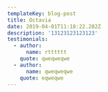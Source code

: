 ```yaml
---
templateKey: blog-post
title: Octavia
date: 2019-04-01T11:18:22.282Z
description: '13123123123123'
testimonials:
  - author:
      name: rtttttt
    quote: qweqweqwe
  - author:
      name: qweqweqwe
    quote: eqweqwe
---
```


